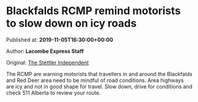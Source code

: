 
# Blackfalds RCMP remind motorists to slow down on icy roads

Published at: **2019-11-05T16:30:00+00:00**

Author: **Lacombe Express Staff**

Original: [The Stettler Independent](https://www.stettlerindependent.com/news/blackfalds-rcmp-remind-motorists-to-slow-down-on-icy-roads/)

The RCMP are warning motorists that travellers in and around the Blackfalds and Red Deer area need to be mindful of road conditions. Area highways are icy and not in good shape for travel.
Slow down, drive for conditions and check 511 Alberta to review your route.
